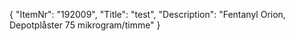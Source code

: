 {
  "ItemNr": "192009",
  "Title": "test",
  "Description": "Fentanyl Orion, Depotplåster 75 mikrogram/timme"
}